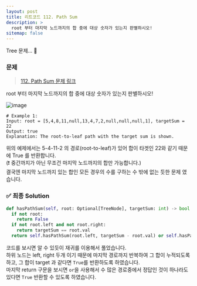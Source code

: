```yaml
---
layout: post
title: 리트코드 112. Path Sum
description: >
  root 부터 마지막 노드까지의 합 중에 대상 숫자가 있는지 판별하시오! 
sitemap: false
---
```


Tree 문제... 🎋

### 문제
> [112. Path Sum 문제 링크](https://leetcode.com/problems/path-sum/description/)

root 부터 마지막 노드까지의 합 중에 대상 숫자가 있는지 판별하시오!

![image](https://user-images.githubusercontent.com/93169519/231185675-1f3a5b36-b161-401a-a060-8826191b3fed.png)

```text
# Example 1:
Input: root = [5,4,8,11,null,13,4,7,2,null,null,null,1], targetSum = 22
Output: true
Explanation: The root-to-leaf path with the target sum is shown.
```

위의 예제에서는 5-4-11-2 의 경로(root-to-leaf)가 있어 합이 타겟인 22와 같기 때문에 True 를 반환합니다.
<br>
(❗️ 중간까지가 아닌 무조건 마지막 노드까지의 합만 가능합니다.)
<br>
결국엔 마지막 노드까지 있는 합인 모든 경우의 수를 구하는 수 밖에 없는 듯한 문제 였습니다. 

### ✅ 최종 Solution

```python
def hasPathSum(self, root: Optional[TreeNode], targetSum: int) -> bool:
  if not root:
    return False
  if not root.left and not root.right:
    return targetSum == root.val
  return self.hasPathSum(root.left, targetSum - root.val) or self.hasPathSum(root.right, targetSum - root.val)
```

코드를 보시면 알 수 있듯이 재귀를 이용해서 풀었습니다.
<br>
하위 노드는 left, right 두개 이기 때문에 마지막 경로까지 반복하여 그 합이 누적되도록 하고, 그 합이 target 과 같다면 `True`를 반환하도록 하였습니다.
<br>
마지막 return 구문을 보시면 `or`을 사용해서 수 많은 경로중에서 정답인 것이 하나라도 있다면 `True` 반환할 수 있도록 하였습니다.